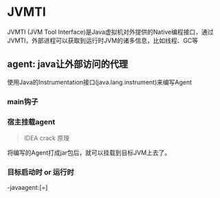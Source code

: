 
# JVMTI
JVMTI (JVM Tool Interface)是Java虚拟机对外提供的Native编程接口，通过JVMTI，外部进程可以获取到运行时JVM的诸多信息，比如线程、GC等

## agent: java让外部访问的代理
使用Java的Instrumentation接口(java.lang.instrument)来编写Agent
### main钩子

### 宿主挂载agent
> IDEA crack 原理

将编写的Agent打成jar包后，就可以挂载到目标JVM上去了。
### 目标启动时 or 运行时
-javaagent:[=]
